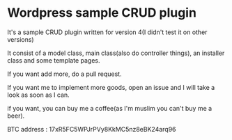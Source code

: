 Wordpress sample CRUD plugin
==================
It's a sample CRUD plugin written for version 4(I didn't test it on other versions)

It consist of a model class, main class(also do controller things), an installer class and some template pages.

If you want add more, do a pull request.

If you want me to implement more goods, open an issue and I will take a look as soon as I can.

if you want, you can buy me a coffee(as I'm muslim you can't buy me a beer).

BTC address : 17xR5FC5WPJrPVy8KkMC5nz8eBK24arq96